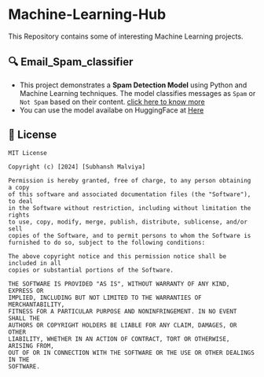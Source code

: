 # Machine-Learning-Hub
This Repository contains some of interesting Machine Learning projects.

## 🔍 Email_Spam_classifier

- This project demonstrates a **Spam Detection Model** using Python and Machine Learning techniques. The model classifies messages as `Spam` or `Not Spam` based on their content. <a href="https://github.com/subh-775/Machine-Learning-Hub/tree/main/Email_Spam_classifier">click here to know more</a>
- You can use the model availabe on HuggingFace at <a href="https://huggingface.co/spaces/Subh775/SpamDetectAI">Here</a>


## 📜 License

```text
MIT License

Copyright (c) [2024] [Subhansh Malviya]

Permission is hereby granted, free of charge, to any person obtaining a copy
of this software and associated documentation files (the "Software"), to deal
in the Software without restriction, including without limitation the rights
to use, copy, modify, merge, publish, distribute, sublicense, and/or sell
copies of the Software, and to permit persons to whom the Software is
furnished to do so, subject to the following conditions:

The above copyright notice and this permission notice shall be included in all
copies or substantial portions of the Software.

THE SOFTWARE IS PROVIDED "AS IS", WITHOUT WARRANTY OF ANY KIND, EXPRESS OR
IMPLIED, INCLUDING BUT NOT LIMITED TO THE WARRANTIES OF MERCHANTABILITY,
FITNESS FOR A PARTICULAR PURPOSE AND NONINFRINGEMENT. IN NO EVENT SHALL THE
AUTHORS OR COPYRIGHT HOLDERS BE LIABLE FOR ANY CLAIM, DAMAGES, OR OTHER
LIABILITY, WHETHER IN AN ACTION OF CONTRACT, TORT OR OTHERWISE, ARISING FROM,
OUT OF OR IN CONNECTION WITH THE SOFTWARE OR THE USE OR OTHER DEALINGS IN THE
SOFTWARE.

